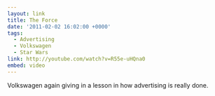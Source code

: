 ```yaml
---
layout: link
title: The Force
date: '2011-02-02 16:02:00 +0000'
tags:
  - Advertising
  - Volkswagen
  - Star Wars
link: http://youtube.com/watch?v=R55e-uHQna0
embed: video
---
```

Volkswagen again giving in a lesson in how advertising is really done.